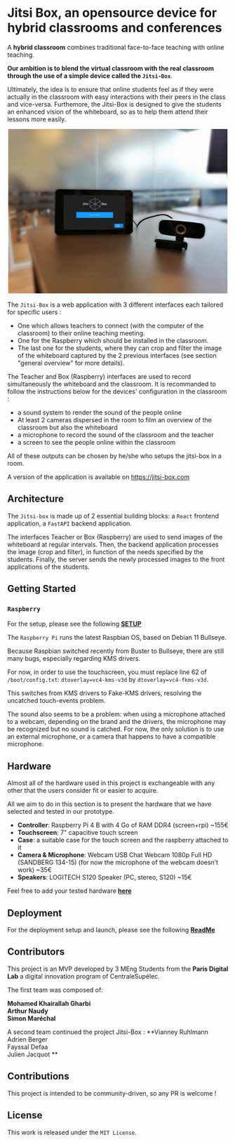 
# Jitsi Box, an opensource device for hybrid classrooms and conferences

A **hybrid classroom** combines traditional face-to-face teaching with online teaching.

**Our ambition is to blend the virtual classroom with the real classroom through the use of a simple device called the `Jitsi-Box`**.

Ultimately, the idea is to ensure that online students feel as if they were actually in the classroom with easy interactions with their peers in the class and vice-versa. Furthemore, the Jitsi-Box is designed to give the students an enhanced vision of the whiteboard, so as to help them attend their lessons more easily.

<p align="center">
  <img src="./docs/images/jitsi-box-in-hybrid-classroom.jpg" width="500" alt="Jitsi Box in hybrid classroom"/>
</p>

The `Jitsi-Box` is a web application with 3 different interfaces each tailored for specific users : 
 - One which allows teachers to connect (with the computer of the classroom) to their online teaching meeting. 
 - One for the Raspberry which should be installed in the classroom. 
 - The last one for the students, where they can crop and filter the image of the whiteboard captured by the 2 previous interfaces (see  section "general overview" for more details).

 The Teacher and Box (Raspberry) interfaces are used to record simultaneously the whiteboard and the classroom. It is recommanded to follow the instructions below for the devices' configuration in the classroom : 
 
- a sound system to render the sound of the people online
- At least 2 cameras dispersed in the room to film an overview of the classroom but also the whiteboard
- a microphone to record the sound of the classroom and the teacher
- a screen to see the people online within the classroom

All of these outputs can be chosen by he/she who setups the jitsi-box in a room.

A version of the application is available on https://jitsi-box.com

## Architecture

The `Jitsi-box` is made up of 2 essential building blocks: a `React` frontend application, a `FastAPI` backend application.

The interfaces Teacher or Box (Raspberry) are used to send images of the whiteboard at regular intervals. Then, the backend application processes the image (crop and filter), in function of the needs specified by the students. Finally, the server sends the newly processed images to the front applications of the students. 

## Getting Started

### `Raspberry`

For the setup, please see the following **[SETUP](./SETUP.md)**

The `Raspberry Pi` runs the latest Raspbian OS, based on Debian 11 Bullseye.

Because Raspbian switched recently from Buster to Bullseye, there are still many bugs, especially regarding KMS drivers.

For now, in order to use the touchscreen, you must replace line 62 of `/boot/config.txt`: `dtoverlay=vc4-kms-v3d` by `dtoverlay=vc4-fkms-v3d`.

This switches from KMS drivers to Fake-KMS drivers, resolving the uncatched touch-events problem.

The sound also seems to be a problem: when using a microphone attached to a webcam, depending on the brand and the drivers, the microphone may be recognized but no sound is catched. For now, the only solution is to use an external microphone, or a camera that happens to have a compatible microphone.

## Hardware

Almost all of the hardware used in this project is exchangeable with any other that the users consider fit or easier to acquire.

All we aim to do in this section is to present the hardware that we have selected and tested in our prototype.

- **Controller**: Raspberry Pi 4 B with 4 Go of RAM DDR4 (screen+rpi) ~155€
- **Touchscreen**: 7" capacitive touch screen
- **Case**: a suitable case for the touch screen and the raspberry attached to it
- **Camera & Microphone**: Webcam USB Chat Webcam 1080p Full HD (SANDBERG 134-15) (for now the microphone of the webcam doesn’t work) ~35€
- **Speakers**: LOGITECH S120 Speaker (PC, stereo, S120)  ~15€

Feel free to add your tested hardware **[here](./docs/hardware_tested.md)**


## Deployment

For the deployment setup and launch, please see the following **[ReadMe](./staging/README.md)**

## Contributors

This project is an MVP developed by 3 MEng Students from the **Paris Digital Lab** a digital innovation program of CentraleSupélec.

The first team was composed of:

**Mohamed Khairallah Gharbi \
Arthur Naudy \
Simon Maréchal**

A second team continued the project Jitsi-Box : 
**Vianney Ruhlmann \
Adrien Berger \
Fayssal Defaa \
Julien Jacquot **

## Contributions

This project is intended to be community-driven, so any PR is welcome !

## License

This work is released under the `MIT License`.
